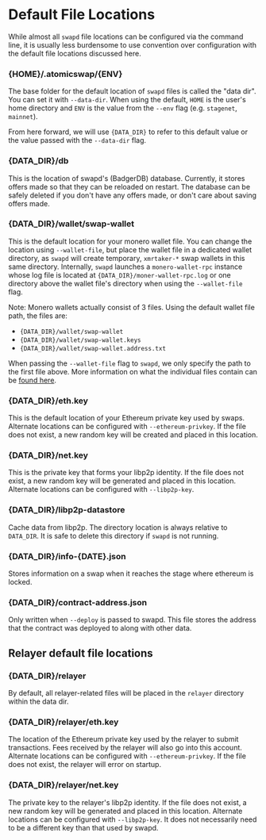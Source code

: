 # Default File Locations

While almost all `swapd` file locations can be configured via the command line, it is
usually less burdensome to use convention over configuration with the default file
locations discussed here.

### {HOME}/.atomicswap/{ENV}

The base folder for the default location of `swapd` files is called the "data dir". You
can set it with `--data-dir`. When using the default, `HOME` is the user's home directory
and `ENV` is the value from the `--env` flag (e.g. `stagenet`, `mainnet`).

From here forward, we will use `{DATA_DIR}` to refer to this default value or the value
passed with the `--data-dir` flag.

### {DATA_DIR}/db

This is the location of swapd's (BadgerDB) database. Currently, it stores offers made so that 
they can be reloaded on restart. The database can be safely deleted if you don't have any offers
made, or don't care about saving offers made.

### {DATA_DIR}/wallet/swap-wallet

This is the default location for your monero wallet file. You can change the location
using `--wallet-file`, but place the wallet file in a dedicated wallet directory, as
`swapd` will create temporary, `xmrtaker-*` swap wallets in this same directory.
Internally, `swapd` launches a `monero-wallet-rpc` instance whose log file is located at
`{DATA_DIR}/moner-wallet-rpc.log` or one directory above the wallet file's directory when
using the `--wallet-file` flag.

Note: Monero wallets actually consist of 3 files. Using the default wallet file path, the
files are:
* `{DATA_DIR}/wallet/swap-wallet`
* `{DATA_DIR}/wallet/swap-wallet.keys`
* `{DATA_DIR}/wallet/swap-wallet.address.txt`

When passing the `--wallet-file` flag to `swapd`, we only specify the path to the first
file above. More information on what the individual files contain can be
[found here](https://monero.stackexchange.com/a/2804/3691).

### {DATA_DIR}/eth.key

This is the default location of your Ethereum private key used by swaps. Alternate
locations can be configured with `--ethereum-privkey`. If the file does not
exist, a new random key will be created and placed in this location.

### {DATA_DIR}/net.key

This is the private key that forms your libp2p identity. If the file does not exist, a new
random key will be generated and placed in this location. Alternate locations can be
configured with `--libp2p-key`.

### {DATA_DIR}/libp2p-datastore

Cache data from libp2p. The directory location is always relative to `DATA_DIR`.
It is safe to delete this directory if `swapd` is not running.

### {DATA_DIR}/info-{DATE}.json

Stores information on a swap when it reaches the stage where ethereum is locked.

### {DATA_DIR}/contract-address.json

Only written when `--deploy` is passed to swapd. This file stores the address
that the contract was deployed to along with other data.

## Relayer default file locations

### {DATA_DIR}/relayer

By default, all relayer-related files will be placed in the `relayer` directory within the data dir.

### {DATA_DIR}/relayer/eth.key

The location of the Ethereum private key used by the relayer to submit transactions. Fees received by the relayer will also go into this account. Alternate locations can be configured with `--ethereum-privkey`. If the file does not exist, the relayer will error on startup.

### {DATA_DIR}/relayer/net.key

The private key to the relayer's libp2p identity. If the file does not exist, a new
random key will be generated and placed in this location. Alternate locations can be
configured with `--libp2p-key`. It does not necessarily need to be a different key than that used by swapd.